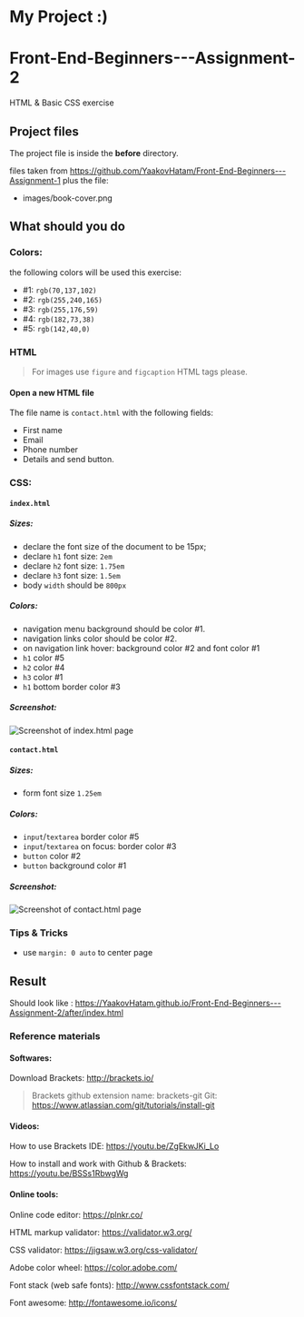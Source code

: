 # My Project :)

# Front-End-Beginners---Assignment-2
HTML &amp; Basic CSS exercise

## Project files
The project file is inside the __before__ directory.

files taken from https://github.com/YaakovHatam/Front-End-Beginners---Assignment-1
plus the file:
* images/book-cover.png


## What should you do
### Colors:
the following colors will be used this exercise:
* #1: `rgb(70,137,102)`
* #2: `rgb(255,240,165)`
* #3: `rgb(255,176,59)`
* #4: `rgb(182,73,38)`
* #5: `rgb(142,40,0)`

### HTML
> For images use `figure` and `figcaption` HTML tags please.

#### Open a new HTML file
The file name is `contact.html` with the following fields:
* First name
* Email
* Phone number
* Details
and send button.


### CSS:
#### `index.html`
##### Sizes:
* declare the font size of the document to be 15px;
* declare `h1` font size: `2em`
* declare `h2` font size: `1.75em`
* declare `h3` font size: `1.5em`
* body `width` should be `800px`

##### Colors:
* navigation menu background should be color #1.
* navigation links color should be color #2.
* on navigation link hover: background color #2 and font color #1
* `h1` color #5
* `h2` color #4
* `h3` color #1
* `h1` bottom border color #3

##### Screenshot:
![Screenshot of index.html page](./screenshots/ex2-index-screenshot.png)

#### `contact.html`
##### Sizes:
* form font size `1.25em`

##### Colors:
* `input`/`textarea` border color #5
* `input`/`textarea` on focus: border color #3
* `button` color #2
* `button` background color #1

##### Screenshot:
![Screenshot of contact.html page](./screenshots/ex2-contact-screenshot.png)

### Tips &amp; Tricks
* use `margin: 0 auto` to center page

## Result
Should look like : https://YaakovHatam.github.io/Front-End-Beginners---Assignment-2/after/index.html

### Reference materials

#### Softwares:
Download Brackets: http://brackets.io/
> Brackets github extension name: brackets-git
Git: https://www.atlassian.com/git/tutorials/install-git

#### Videos:
How to use Brackets IDE: https://youtu.be/ZgEkwJKi_Lo

How to install and work with Github &amp; Brackets: https://youtu.be/BSSs1RbwgWg

#### Online tools:
Online code editor: https://plnkr.co/

HTML markup validator: https://validator.w3.org/

CSS validator: https://jigsaw.w3.org/css-validator/

Adobe color wheel: https://color.adobe.com/

Font stack (web safe fonts): http://www.cssfontstack.com/

Font awesome: http://fontawesome.io/icons/
 
